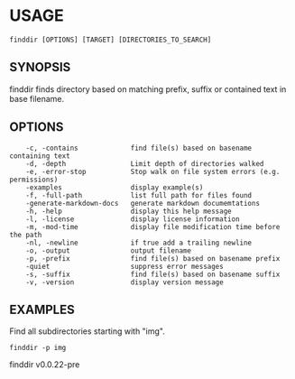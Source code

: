 
# USAGE

	finddir [OPTIONS] [TARGET] [DIRECTORIES_TO_SEARCH]

## SYNOPSIS


finddir finds directory based on matching prefix, suffix or contained text in base filename.


## OPTIONS

```
    -c, -contains             find file(s) based on basename containing text
    -d, -depth                Limit depth of directories walked
    -e, -error-stop           Stop walk on file system errors (e.g. permissions)
    -examples                 display example(s)
    -f, -full-path            list full path for files found
    -generate-markdown-docs   generate markdown documemtations
    -h, -help                 display this help message
    -l, -license              display license information
    -m, -mod-time             display file modification time before the path
    -nl, -newline             if true add a trailing newline
    -o, -output               output filename
    -p, -prefix               find file(s) based on basename prefix
    -quiet                    suppress error messages
    -s, -suffix               find file(s) based on basename suffix
    -v, -version              display version message
```


## EXAMPLES


Find all subdirectories starting with "img".

	finddir -p img


finddir v0.0.22-pre
